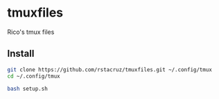 # tmuxfiles

Rico's tmux files

## Install

```sh
git clone https://github.com/rstacruz/tmuxfiles.git ~/.config/tmux
cd ~/.config/tmux

bash setup.sh
```
